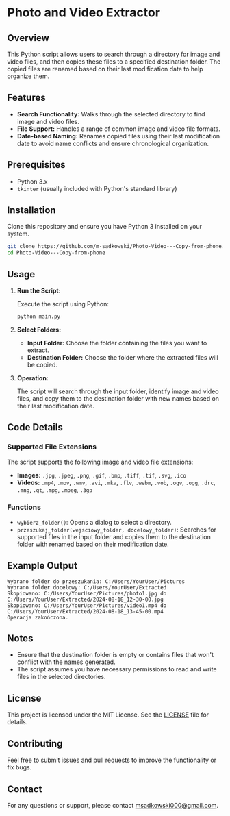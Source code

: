 # Photo and Video Extractor

## Overview

This Python script allows users to search through a directory for image and video files, and then copies these files to a specified destination folder. The copied files are renamed based on their last modification date to help organize them.

## Features

- **Search Functionality:** Walks through the selected directory to find image and video files.
- **File Support:** Handles a range of common image and video file formats.
- **Date-based Naming:** Renames copied files using their last modification date to avoid name conflicts and ensure chronological organization.

## Prerequisites

- Python 3.x
- `tkinter` (usually included with Python's standard library)

## Installation

Clone this repository and ensure you have Python 3 installed on your system.

```bash
git clone https://github.com/m-sadkowski/Photo-Video---Copy-from-phone.git
cd Photo-Video---Copy-from-phone
```

## Usage

1. **Run the Script:**

   Execute the script using Python:

   ```bash
   python main.py
   ```

2. **Select Folders:**

   - **Input Folder:** Choose the folder containing the files you want to extract.
   - **Destination Folder:** Choose the folder where the extracted files will be copied.

3. **Operation:**

   The script will search through the input folder, identify image and video files, and copy them to the destination folder with new names based on their last modification date.

## Code Details

### Supported File Extensions

The script supports the following image and video file extensions:

- **Images:** `.jpg`, `.jpeg`, `.png`, `.gif`, `.bmp`, `.tiff`, `.tif`, `.svg`, `.ico`
- **Videos:** `.mp4`, `.mov`, `.wmv`, `.avi`, `.mkv`, `.flv`, `.webm`, `.vob`, `.ogv`, `.ogg`, `.drc`, `.mng`, `.qt`, `.mpg`, `.mpeg`, `.3gp`

### Functions

- `wybierz_folder()`: Opens a dialog to select a directory.
- `przeszukaj_folder(wejsciowy_folder, docelowy_folder)`: Searches for supported files in the input folder and copies them to the destination folder with renamed based on their modification date.

## Example Output

```
Wybrano folder do przeszukania: C:/Users/YourUser/Pictures
Wybrano folder docelowy: C:/Users/YourUser/Extracted
Skopiowano: C:/Users/YourUser/Pictures/photo1.jpg do C:/Users/YourUser/Extracted/2024-08-18_12-30-00.jpg
Skopiowano: C:/Users/YourUser/Pictures/video1.mp4 do C:/Users/YourUser/Extracted/2024-08-18_13-45-00.mp4
Operacja zakończona.
```

## Notes

- Ensure that the destination folder is empty or contains files that won't conflict with the names generated.
- The script assumes you have necessary permissions to read and write files in the selected directories.

## License

This project is licensed under the MIT License. See the [LICENSE](LICENSE) file for details.

## Contributing

Feel free to submit issues and pull requests to improve the functionality or fix bugs.

## Contact

For any questions or support, please contact [msadkowski000@gmail.com](mailto:msadkowski000@gmail.com).
